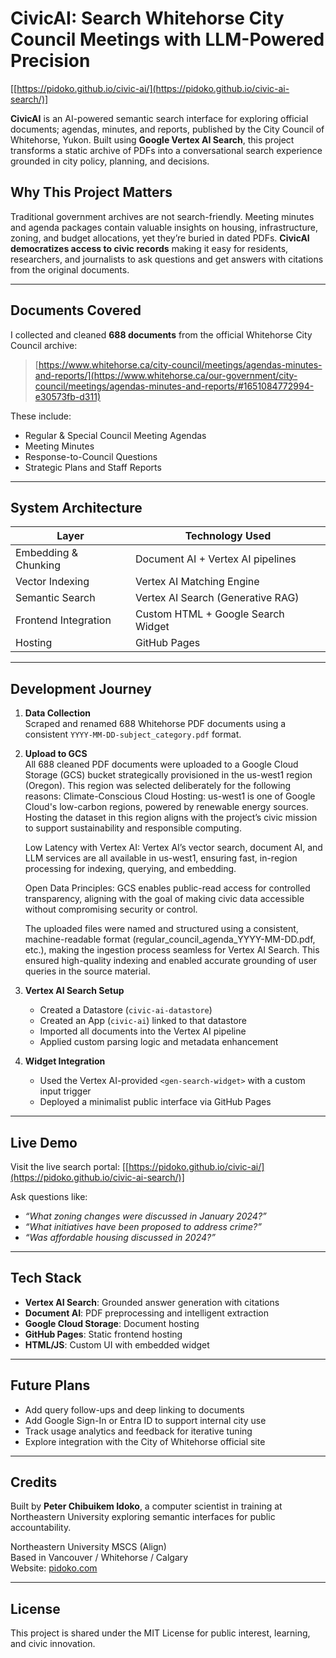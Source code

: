 # CivicAI: Search Whitehorse City Council Meetings with LLM-Powered Precision
[[https://pidoko.github.io/civic-ai/](https://pidoko.github.io/civic-ai-search/)]

**CivicAI** is an AI-powered semantic search interface for exploring official documents; agendas, minutes, and reports, published by the City Council of Whitehorse, Yukon. Built using **Google Vertex AI Search**, this project transforms a static archive of PDFs into a conversational search experience grounded in city policy, planning, and decisions.

## Why This Project Matters

Traditional government archives are not search-friendly. Meeting minutes and agenda packages contain valuable insights on housing, infrastructure, zoning, and budget allocations, yet they’re buried in dated PDFs. **CivicAI democratizes access to civic records** making it easy for residents, researchers, and journalists to ask questions and get answers with citations from the original documents.

---

## Documents Covered

I collected and cleaned **688 documents** from the official Whitehorse City Council archive:

> [https://www.whitehorse.ca/city-council/meetings/agendas-minutes-and-reports/](https://www.whitehorse.ca/our-government/city-council/meetings/agendas-minutes-and-reports/#1651084772994-e30573fb-d311)

These include:
- Regular & Special Council Meeting Agendas
- Meeting Minutes
- Response-to-Council Questions
- Strategic Plans and Staff Reports

---

## System Architecture

| Layer                  | Technology Used                     |
|------------------------|-------------------------------------|
| Embedding & Chunking   | Document AI + Vertex AI pipelines   |
| Vector Indexing        | Vertex AI Matching Engine           |
| Semantic Search        | Vertex AI Search (Generative RAG)   |
| Frontend Integration   | Custom HTML + Google Search Widget  |
| Hosting                | GitHub Pages                        |

---

## Development Journey

1. **Data Collection**  
   Scraped and renamed 688 Whitehorse PDF documents using a consistent `YYYY-MM-DD-subject_category.pdf` format.

2. **Upload to GCS**  
   All 688 cleaned PDF documents were uploaded to a Google Cloud Storage (GCS) bucket strategically provisioned in the us-west1 region (Oregon). This region was selected deliberately for the following reasons:
    Climate-Conscious Cloud Hosting: us-west1 is one of Google Cloud's low-carbon regions, powered by renewable energy sources. Hosting the dataset in this region aligns with the project’s civic mission to support sustainability and responsible computing.

    Low Latency with Vertex AI: Vertex AI’s vector search, document AI, and LLM services are all available in us-west1, ensuring fast, in-region processing for indexing, querying, and embedding.

    Open Data Principles: GCS enables public-read access for controlled transparency, aligning with the goal of making civic data accessible without compromising security or control.

   The uploaded files were named and structured using a consistent, machine-readable format (regular_council_agenda_YYYY-MM-DD.pdf, etc.), making the ingestion process seamless for Vertex AI Search. This ensured high-quality indexing and enabled accurate grounding of user queries in the source material.

3. **Vertex AI Search Setup**  
   - Created a Datastore (`civic-ai-datastore`)
   - Created an App (`civic-ai`) linked to that datastore
   - Imported all documents into the Vertex AI pipeline
   - Applied custom parsing logic and metadata enhancement

4. **Widget Integration**  
   - Used the Vertex AI-provided `<gen-search-widget>` with a custom input trigger
   - Deployed a minimalist public interface via GitHub Pages

---

## Live Demo

Visit the live search portal: [[https://pidoko.github.io/civic-ai/](https://pidoko.github.io/civic-ai-search/)]


Ask questions like:
- _“What zoning changes were discussed in January 2024?”_
- _“What initiatives have been proposed to address crime?”_
- _“Was affordable housing discussed in 2024?”_

---

## Tech Stack

- **Vertex AI Search**: Grounded answer generation with citations
- **Document AI**: PDF preprocessing and intelligent extraction
- **Google Cloud Storage**: Document hosting
- **GitHub Pages**: Static frontend hosting
- **HTML/JS**: Custom UI with embedded widget

---

## Future Plans

- Add query follow-ups and deep linking to documents
- Add Google Sign-In or Entra ID to support internal city use
- Track usage analytics and feedback for iterative tuning
- Explore integration with the City of Whitehorse official site

---

## Credits

Built by **Peter Chibuikem Idoko**, a computer scientist in training at Northeastern University exploring semantic interfaces for public accountability.

Northeastern University MSCS (Align)  
Based in Vancouver / Whitehorse / Calgary  
Website: [pidoko.com](https://pidoko.com)

---

## License

This project is shared under the MIT License for public interest, learning, and civic innovation.

